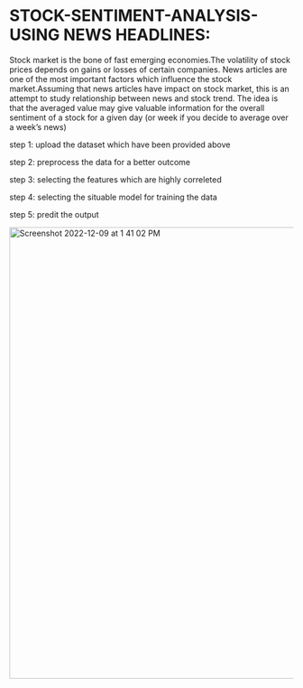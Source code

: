 # STOCK-SENTIMENT-ANALYSIS-USING NEWS HEADLINES:

Stock market is the bone of fast emerging economies.The volatility of stock prices depends on gains or losses of certain companies. News articles are one of the most important factors which influence the stock market.Assuming that news articles have impact on stock market, this is an attempt to study relationship between news and stock trend. The idea is that the averaged value may give valuable information for the overall sentiment of a stock for a given day (or week if you decide to average over a week’s news)

step 1: upload the dataset which have been provided above

step 2: preprocess the data for a better outcome

step 3: selecting the features which are highly correleted

step 4: selecting the situable model for training the data

step 5: predit the output


<img width="800" alt="Screenshot 2022-12-09 at 1 41 02 PM" src="https://user-images.githubusercontent.com/67418559/206655687-35ad77bf-b536-476c-8ee7-630662c59aa3.png">
